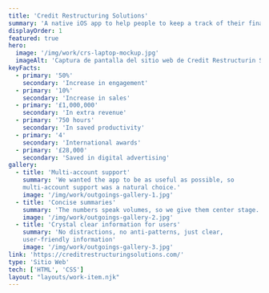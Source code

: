 ```yaml
---
title: 'Credit Restructuring Solutions'
summary: 'A native iOS app to help people to keep a track of their finances by providing easy-to use tracking and organising capabilities.'
displayOrder: 1
featured: true
hero:
  image: '/img/work/crs-laptop-mockup.jpg'
  imageAlt: 'Captura de pantalla del sitio web de Credit Restructurin Solutions mostrada en una laptop.'
keyFacts:
  - primary: '50%'
    secondary: 'Increase in engagement'
  - primary: '10%'
    secondary: 'Increase in sales'
  - primary: '£1,000,000'
    secondary: 'In extra revenue'
  - primary: '750 hours'
    secondary: 'In saved productivity'
  - primary: '4'
    secondary: 'International awards'
  - primary: '£28,000'
    secondary: 'Saved in digital advertising'
gallery:
  - title: 'Multi-account support'
    summary: 'We wanted the app to be as useful as possible, so
    multi-account support was a natural choice.'
    image: '/img/work/outgoings-gallery-1.jpg'
  - title: 'Concise summaries'
    summary: 'The numbers speak volumes, so we give them center stage.'
    image: '/img/work/outgoings-gallery-2.jpg'
  - title: 'Crystal clear information for users'
    summary: 'No distractions, no anti-patterns, just clear,
    user-friendly information'
    image: '/img/work/outgoings-gallery-3.jpg'
link: 'https://creditrestructuringsolutions.com/'
type: 'Sitio Web'
tech: ['HTML', 'CSS']
layout: "layouts/work-item.njk"
---
```


